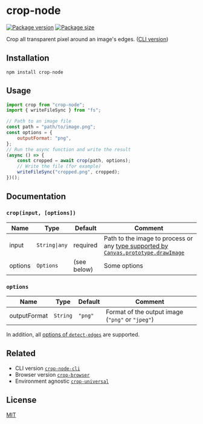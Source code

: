 # crop-node

[![Package version](https://flat.badgen.net/npm/v/crop-node)](https://www.npmjs.com/package/crop-node)
[![Package size](https://flat.badgen.net/bundlephobia/minzip/crop-node)](https://bundlephobia.com/result?p=crop-node)

Crop all transparent pixel around an image's edges. ([CLI version](https://github.com/GMartigny/crop-node-cli))


## Installation

    npm install crop-node


## Usage

```js
import crop from "crop-node";
import { writeFileSync } from "fs";

// Path to an image file
const path = "path/to/image.png";
const options = {
    outputFormat: "png",
};
// Run the async function and write the result
(async () => {
    const cropped = await crop(path, options);
    // Write the file (for example)
    writeFileSync("cropped.png", cropped);
})();
```


## Documentation

### `crop(input, [options])`

| Name | Type | Default | Comment |
| --- | --- | --- | --- |
|input |`String\|any` |required |Path to the image to process or any [type supported by `Canvas.prototype.drawImage`](https://developer.mozilla.org/en-US/docs/Web/API/CanvasRenderingContext2D/drawImage#Parameters) |
|options |`Options` |(see below) |Some options |

### `options`

| Name | Type | Default | Comment |
| --- | --- | --- | --- |
|outputFormat |`String` |`"png"` |Format of the output image (`"png"` or `"jpeg"`) |

In addition, all [options of `detect-edges`](https://github.com/GMartigny/detect-edges#options) are supported.


## Related

 - CLI version [`crop-node-cli`](https://github.com/GMartigny/crop-node-cli)
 - Browser version [`crop-browser`](https://github.com/GMartigny/crop-browser)
 - Environment agnostic [`crop-universal`](https://github.com/GMartigny/crop-universal)


## License

[MIT](license)
